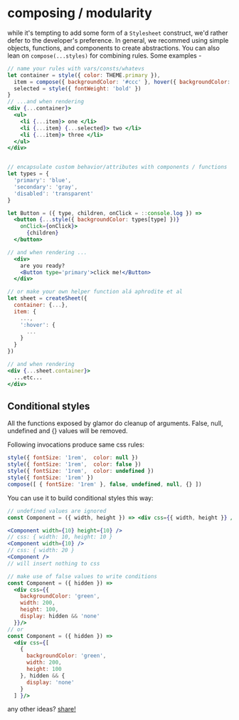 # composing / modularity

while it's tempting to add some form of a `Stylesheet` construct, we'd
rather defer to the developer's preference. In general, we recommed using
simple objects, functions, and components to create abstractions. You can
also lean on `compose(...styles)` for combining rules. Some examples -

```jsx
// name your rules with vars/consts/whatevs
let container = style({ color: THEME.primary }),
  item = compose({ backgroundColor: '#ccc' }, hover({ backgroundColor: 'white' })),
  selected = style({ fontWeight: 'bold' })
}
// ...and when rendering
<div {...container}>
  <ul>
    <li {...item}> one </li>
    <li {...item} {...selected}> two </li>
    <li {...item}> three </li>
  </ul>
</div>


// encapsulate custom behavior/attributes with components / functions
let types = {
  'primary': 'blue',
  'secondary': 'gray',
  'disabled': 'transparent'
}

let Button = ({ type, children, onClick = ::console.log }) =>
  <button {...style({ backgroundColor: types[type] })}
    onClick={onClick}>
      {children}
  </button>

// and when rendering ...
  <div>
    are you ready?
    <Button type='primary'>click me!</Button>
  </div>

// or make your own helper function alá aphrodite et al
let sheet = createSheet({
  container: {...},
  item: {
    ...,
    ':hover': {
      ...
    }
  }
})

// and when rendering
<div {...sheet.container}>
  ...etc...
</div>
```

## Conditional styles

All the functions exposed by glamor do cleanup of arguments. False, null, undefined and {} values will be removed.

Following invocations produce same css rules:
```jsx
style({ fontSize: '1rem',  color: null }) 
style({ fontSize: '1rem',  color: false }) 
style({ fontSize: '1rem',  color: undefined }) 
style({ fontSize: '1rem' }) 
compose([ { fontSize: '1rem' }, false, undefined, null, {} ])
```

You can use it to build conditional styles this way:

```jsx
// undefined values are ignored
const Component = ({ width, height }) => <div css={{ width, height }} />

<Component width={10} height={10} />
// css: { width: 10, height: 10 }
<Component width={10} />
// css: { width: 20 }
<Component />
// will insert nothing to css

// make use of false values to write conditions
const Component = ({ hidden }) => 
  <div css={{ 
    backgroundColor: 'green', 
    width: 200, 
    height: 100, 
    display: hidden && 'none' 
  }}/>
// or
const Component = ({ hidden }) => 
  <div css={[ 
    { 
      backgroundColor: 'green', 
      width: 200, 
      height: 100 
    }, hidden && { 
      display: 'none' 
    } 
  ] }/>
```  

any other ideas? [share!](https://github.com/threepointone/glamor/edit/master/docs/composition.md)
